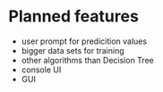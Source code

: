 # Planned features
- user prompt for predicition values
- bigger data sets for training
- other algorithms than Decision Tree
- console UI
- GUI 
